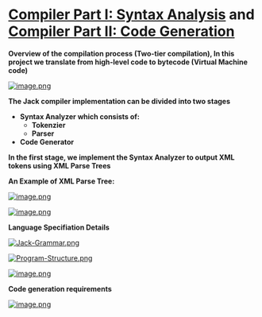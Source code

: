 # **[Compiler Part I: Syntax Analysis](https://drive.google.com/file/d/1ujgcS7GoI-zu56FxhfkTAvEgZ6JT7Dxl/view) and [Compiler Part II: Code Generation](https://drive.google.com/file/d/1DfGKr0fuJcCvlIPABNSg7fsLfFFqRLex/view?usp=sharing)**

**Overview of the compilation process (Two-tier compilation), In this project we translate from high-level code to bytecode (Virtual Machine code)**

[![image.png](https://i.postimg.cc/GhPtPpzj/image.png)](https://postimg.cc/8j5TNN2F)

**The Jack compiler implementation can be divided into two stages**
* **Syntax Analyzer which consists of:**
  * **Tokenzier**
  * **Parser**
* **Code Generator**

**In the first stage, we implement the Syntax Analyzer to output XML tokens using XML Parse Trees**

**An Example of XML Parse Tree:**

[![image.png](https://i.postimg.cc/K8fYwvKD/image.png)](https://postimg.cc/ZW9ZymxW)

[![image.png](https://i.postimg.cc/nrrrG8VG/image.png)](https://postimg.cc/CnywwQqR)

**Language Specifiation Details**

[![Jack-Grammar.png](https://i.postimg.cc/QtM1fvHM/Jack-Grammar.png)](https://postimg.cc/WDQd3WmR)

[![Program-Structure.png](https://i.postimg.cc/R0gnJGXx/Program-Structure.png)](https://postimg.cc/WDJ4QGB5)

[![image.png](https://i.postimg.cc/SxJLN5W8/image.png)](https://postimg.cc/181Vvv75)


**Code generation requirements**

[![image.png](https://i.postimg.cc/gJcHp5JC/image.png)](https://postimg.cc/XZhCcs9L)
